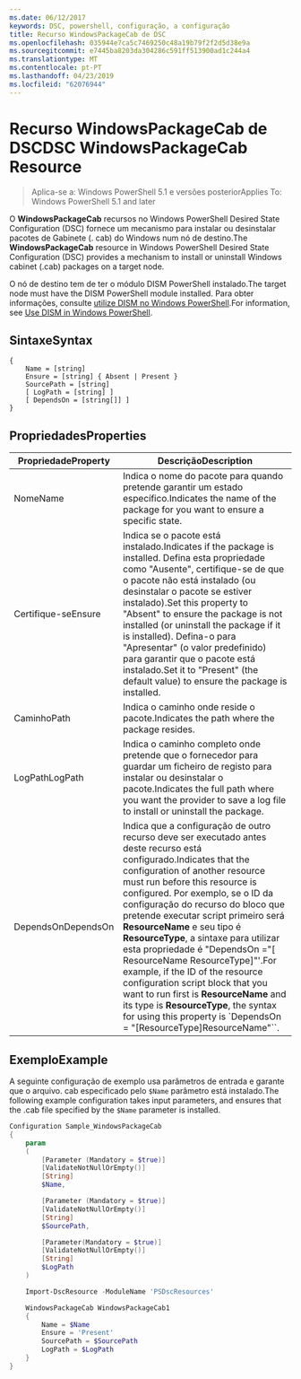```yaml
---
ms.date: 06/12/2017
keywords: DSC, powershell, configuração, a configuração
title: Recurso WindowsPackageCab de DSC
ms.openlocfilehash: 035944e7ca5c7469250c48a19b79f2f2d5d38e9a
ms.sourcegitcommit: e7445ba8203da304286c591ff513900ad1c244a4
ms.translationtype: MT
ms.contentlocale: pt-PT
ms.lasthandoff: 04/23/2019
ms.locfileid: "62076944"
---
```

# <a name="dsc-windowspackagecab-resource"></a><span data-ttu-id="0853c-103">Recurso WindowsPackageCab de DSC</span><span class="sxs-lookup"><span data-stu-id="0853c-103">DSC WindowsPackageCab Resource</span></span>

> <span data-ttu-id="0853c-104">Aplica-se a: Windows PowerShell 5.1 e versões posterior</span><span class="sxs-lookup"><span data-stu-id="0853c-104">Applies To: Windows PowerShell 5.1 and later</span></span>

<span data-ttu-id="0853c-105">O **WindowsPackageCab** recursos no Windows PowerShell Desired State Configuration (DSC) fornece um mecanismo para instalar ou desinstalar pacotes de Gabinete (. cab) do Windows num nó de destino.</span><span class="sxs-lookup"><span data-stu-id="0853c-105">The **WindowsPackageCab** resource in Windows PowerShell Desired State Configuration (DSC) provides a mechanism to install or uninstall Windows cabinet (.cab) packages on a target node.</span></span>

<span data-ttu-id="0853c-106">O nó de destino tem de ter o módulo DISM PowerShell instalado.</span><span class="sxs-lookup"><span data-stu-id="0853c-106">The target node must have the DISM PowerShell module installed.</span></span> <span data-ttu-id="0853c-107">Para obter informações, consulte [utilize DISM no Windows PowerShell](https://msdn.microsoft.com/en-us/windows/hardware/commercialize/manufacture/desktop/use-dism-in-windows-powershell-s14).</span><span class="sxs-lookup"><span data-stu-id="0853c-107">For information, see [Use DISM in Windows PowerShell](https://msdn.microsoft.com/en-us/windows/hardware/commercialize/manufacture/desktop/use-dism-in-windows-powershell-s14).</span></span>


## <a name="syntax"></a><span data-ttu-id="0853c-108">Sintaxe</span><span class="sxs-lookup"><span data-stu-id="0853c-108">Syntax</span></span>

```
{
    Name = [string]
    Ensure = [string] { Absent | Present }
    SourcePath = [string]
    [ LogPath = [string] ]
    [ DependsOn = [string[]] ]
}
```

## <a name="properties"></a><span data-ttu-id="0853c-109">Propriedades</span><span class="sxs-lookup"><span data-stu-id="0853c-109">Properties</span></span>

|  <span data-ttu-id="0853c-110">Propriedade</span><span class="sxs-lookup"><span data-stu-id="0853c-110">Property</span></span>  |  <span data-ttu-id="0853c-111">Descrição</span><span class="sxs-lookup"><span data-stu-id="0853c-111">Description</span></span>   |
|---|---|
| <span data-ttu-id="0853c-112">Nome</span><span class="sxs-lookup"><span data-stu-id="0853c-112">Name</span></span>| <span data-ttu-id="0853c-113">Indica o nome do pacote para quando pretende garantir um estado específico.</span><span class="sxs-lookup"><span data-stu-id="0853c-113">Indicates the name of the package for you want to ensure a specific state.</span></span>|
| <span data-ttu-id="0853c-114">Certifique-se</span><span class="sxs-lookup"><span data-stu-id="0853c-114">Ensure</span></span>| <span data-ttu-id="0853c-115">Indica se o pacote está instalado.</span><span class="sxs-lookup"><span data-stu-id="0853c-115">Indicates if the package is installed.</span></span> <span data-ttu-id="0853c-116">Defina esta propriedade como "Ausente", certifique-se de que o pacote não está instalado (ou desinstalar o pacote se estiver instalado).</span><span class="sxs-lookup"><span data-stu-id="0853c-116">Set this property to "Absent" to ensure the package is not installed (or uninstall the package if it is installed).</span></span> <span data-ttu-id="0853c-117">Defina-o para "Apresentar" (o valor predefinido) para garantir que o pacote está instalado.</span><span class="sxs-lookup"><span data-stu-id="0853c-117">Set it to "Present" (the default value) to ensure the package is installed.</span></span>|
| <span data-ttu-id="0853c-118">Caminho</span><span class="sxs-lookup"><span data-stu-id="0853c-118">Path</span></span>| <span data-ttu-id="0853c-119">Indica o caminho onde reside o pacote.</span><span class="sxs-lookup"><span data-stu-id="0853c-119">Indicates the path where the package resides.</span></span>|
| <span data-ttu-id="0853c-120">LogPath</span><span class="sxs-lookup"><span data-stu-id="0853c-120">LogPath</span></span>| <span data-ttu-id="0853c-121">Indica o caminho completo onde pretende que o fornecedor para guardar um ficheiro de registo para instalar ou desinstalar o pacote.</span><span class="sxs-lookup"><span data-stu-id="0853c-121">Indicates the full path where you want the provider to save a log file to install or uninstall the package.</span></span>|
| <span data-ttu-id="0853c-122">DependsOn</span><span class="sxs-lookup"><span data-stu-id="0853c-122">DependsOn</span></span> | <span data-ttu-id="0853c-123">Indica que a configuração de outro recurso deve ser executado antes deste recurso está configurado.</span><span class="sxs-lookup"><span data-stu-id="0853c-123">Indicates that the configuration of another resource must run before this resource is configured.</span></span> <span data-ttu-id="0853c-124">Por exemplo, se o ID da configuração do recurso do bloco que pretende executar script primeiro será **ResourceName** e seu tipo é **ResourceType**, a sintaxe para utilizar esta propriedade é "DependsOn ="[ ResourceName ResourceType]"'.</span><span class="sxs-lookup"><span data-stu-id="0853c-124">For example, if the ID of the resource configuration script block that you want to run first is **ResourceName** and its type is **ResourceType**, the syntax for using this property is \`DependsOn = "[ResourceType]ResourceName"\`\`.</span></span>|

## <a name="example"></a><span data-ttu-id="0853c-125">Exemplo</span><span class="sxs-lookup"><span data-stu-id="0853c-125">Example</span></span>

<span data-ttu-id="0853c-126">A seguinte configuração de exemplo usa parâmetros de entrada e garante que o arquivo. cab especificado pelo `$Name` parâmetro está instalado.</span><span class="sxs-lookup"><span data-stu-id="0853c-126">The following example configuration takes input parameters, and ensures that the .cab file specified by the `$Name` parameter is installed.</span></span>

```powershell
Configuration Sample_WindowsPackageCab
{
    param
    (
        [Parameter (Mandatory = $true)]
        [ValidateNotNullOrEmpty()]
        [String]
        $Name,

        [Parameter (Mandatory = $true)]
        [ValidateNotNullOrEmpty()]
        [String]
        $SourcePath,

        [Parameter(Mandatory = $true)]
        [ValidateNotNullOrEmpty()]
        [String]
        $LogPath
    )

    Import-DscResource -ModuleName 'PSDscResources'

    WindowsPackageCab WindowsPackageCab1
    {
        Name = $Name
        Ensure = 'Present'
        SourcePath = $SourcePath
        LogPath = $LogPath
    }
}
```